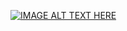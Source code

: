 [![IMAGE ALT TEXT HERE](https://img.youtube.com/vi/T7N3LGGsqno/0.jpg)](https://www.youtube.com/watch?v=T7N3LGGsqno)

